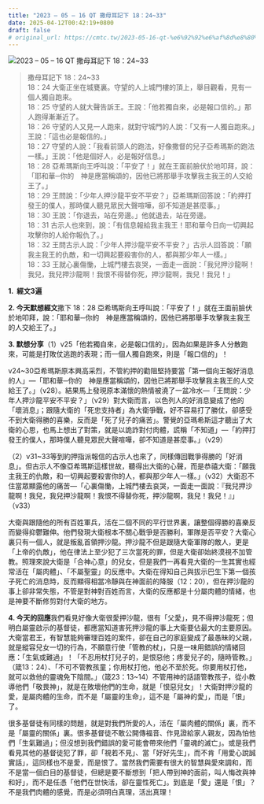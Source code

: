 ```yaml
---
title: "2023 – 05 – 16 QT 撒母耳記下 18：24~33"
date: 2025-04-12T00:42:19+0800
draft: false
# original_url: https://cmtc.tw/2023-05-16-qt-%e6%92%92%e6%af%8d%e8%80%b3%e8%a8%98%e4%b8%8b-19%ef%bc%9a18
---
```


![2023 – 05 – 16 QT 撒母耳記下 18：24\~33](/images/qt.jpg  "2023 – 05 – 16 QT 撒母耳記下 18：24\~33")

> 撒母耳記下 18：24\~33  
> 18：24 大衛正坐在城甕裏。守望的人上城門樓的頂上，舉目觀看，見有一個人獨自跑來。  
> 18：25 守望的人就大聲告訴王。王說：「他若獨自來，必是報口信的。」那人跑得漸漸近了。  
> 18：26 守望的人又見一人跑來，就對守城門的人說：「又有一人獨自跑來。」王說：「這也必是報信的。」  
> 18：27 守望的人說：「我看前頭人的跑法，好像撒督的兒子亞希瑪斯的跑法一樣。」王說：「他是個好人，必是報好信息。」  
> 18：28 亞希瑪斯向王呼叫說：「平安了！」就在王面前臉伏於地叩拜，說：「耶和華─你的　神是應當稱頌的，因他已將那舉手攻擊我主我王的人交給王了。」  
> 18：29 王問說：「少年人押沙龍平安不平安？」亞希瑪斯回答說：「約押打發王的僕人，那時僕人聽見眾民大聲喧嘩，卻不知道是甚麼事。」  
> 18：30 王說：「你退去，站在旁邊。」他就退去，站在旁邊。  
> 18：31 古示人也來到，說：「有信息報給我主我王！耶和華今日向一切興起攻擊你的人給你報仇了。」  
> 18：32 王問古示人說：「少年人押沙龍平安不平安？」古示人回答說：「願我主我王的仇敵，和一切興起要殺害你的人，都與那少年人一樣。」  
> 18：33 王就心裏傷慟，上城門樓去哀哭，一面走一面說：「我兒押沙龍啊！我兒，我兒押沙龍啊！我恨不得替你死，押沙龍啊，我兒！我兒！」

**1.  經文3遍**

**2. 今天默想經文**撒下 18：28 亞希瑪斯向王呼叫說：「平安了！」就在王面前臉伏於地叩拜，說：「耶和華─你的　神是應當稱頌的，因他已將那舉手攻擊我主我王的人交給王了。」

**3. 默想分享**（1）v25「他若獨自來，必是報口信的」，因為如果是許多人分散跑來，可能是打敗仗逃跑的表現；而一個人獨自跑來，則是「報口信的」！

v24\~30亞希瑪斯原本興高采烈，不管約押的勸阻堅持要當「第一個向王報好消息的人」—「耶和華─你的　神是應當稱頌的，因他已將那舉手攻擊我主我王的人交給王了。」（v28）。結果馬上發現原本滿懷的熱情被澆了一盆冷水—「王問說：少年人押沙龍平安不平安？」（v29）對大衛而言，以色列人的好消息變成了他的「壞消息」；跟隨大衛的「死忠支持者」為大衛爭戰，好不容易打了勝仗，卻感受不到大衛得勝的喜樂，反而是「死了兒子的痛苦」。警覺的亞瑪希斯這才聽出了大衛的心思，也馬上想出了對策，就是以詭詐對付肉體，謊稱「不知道」—「約押打發王的僕人，那時僕人聽見眾民大聲喧嘩，卻不知道是甚麼事。」（v29）

（2）v31\~33等到約押指派報信的古示人也來了，同樣傳回戰爭得勝的「好消息」。但古示人不像亞希瑪斯這樣世故，聽得出大衛的心聲，而是恭禧大衛：「願我主我王的仇敵，和一切興起要殺害你的人，都與那少年人一樣。」（v32）大衛忍不住當眾顯露他的痛苦—「心裏傷慟，上城門樓去哀哭，一面走一面說：『我兒押沙龍啊！我兒，我兒押沙龍啊！我恨不得替你死，押沙龍啊，我兒！我兒！』」（v33）

大衛與跟隨他的所有百姓軍兵，活在二個不同的平行世界裏，讓整個得勝的喜樂反而變得抑鬱難伸。他們發現大衛根本不關心戰爭是否勝利，軍隊是否平安？大衛心裏只有一個人，就是叛亂首領押沙龍。押沙龍不但是跟隨大衛軍隊的敵人，更是「上帝的仇敵」，他在律法上至少犯了三次當死的罪，但是大衛卻始終漠視不加管教。照理來說大衛是「合神心意」的兒女，但是我們一再看見大衛的一生其實也經常活在「屬肉體」、「不屬聖靈」的反應中。大衛在得知自己與拔示巴生下第一個孩子死亡的消息時，反而顯得相當冷靜與在神面前的降服（12：20），但在押沙龍的事上卻非常失態，不管是對神對百姓而言，大衛的反應都是十分屬肉體的情緒，也是神要不斷修剪對付大衛的地方。

**4. 今天的回應**我們看見好像大衛很愛押沙龍，很有「父愛」，見不得押沙龍死；但明白屬靈啟示的基督徒，都應當知道害死押沙龍的事上大衛要佔最大的主要原因。大衛當君王，有智慧能夠審理百姓的案件，卻在自己的家庭變成了最愚昧的父親，就是縱容兒女一切的行為，不願意行使「管教的杖」，只是一味用錯誤的情緒回應：「生氣或難過」！「不忍用杖打兒子的，是恨惡他；疼愛兒子的，隨時管教。」（箴13：24）、「不可不管教孩童；你用杖打他，他必不至於死。你要用杖打他，就可以救他的靈魂免下陰間。」（箴23：13\~14）不管用神的話語管教孩子，從小教導他們「敬畏神」，就是在敗壞他們的生命，就是「恨惡兒女」！大衛對押沙龍的愛，是屬肉體的生命，而不是「屬靈的生命」，這不是「屬神的愛」，而是「恨」了。

很多基督徒有同樣的問題，就是對我們所愛的人，活在「屬肉體的關係」裏，而不是「屬靈的關係」裏。很多基督徒不敢公開傳福音、作見證給家人親友，因為怕他們「生氣難過」；但沒想到我們錯誤的愛可能會帶來他們「靈魂的滅亡」。或是我們看見其他的基督徒犯了罪，卻「視若不見」、當「好好先生」，而不肯「用愛心說誠實話」，這同樣也不是愛，而是恨了。當然我們需要有很大的智慧與愛來調和，而不是當一個白目的基督徒，但總是要不斷想到「把人帶到神的面前，叫人悔改與神和好」，而不是任憑「他們在世快活，卻在靈性死亡」。到底是「愛」還是「恨」？不是我們肉體的感覺，而是必須明白真理，活出真理！